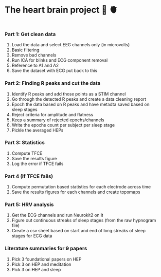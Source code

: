 # The heart brain project 🧠 🫀
![]()

### Part 1: Get clean data
1. Load the data and select EEG channels only (in microvolts)
2. Basic filtering
3. Remove bad channels
4. Run ICA for blinks and ECG component removal
5. Reference to A1 and A2
5. Save the dataset with ECG put back to this

### Part 2: Finding R peaks and cut the data
1. Identify R peaks and add those points as a STIM channel
2. Go through the detected R peaks and create a data cleaning report
3. Epoch the data based on R peaks and have metadta saved based on sleep stages
4. Reject criteria for amplitude and flatness
5. Keep a summary of rejected epochs/channels
6. Write the epochs count per subject per sleep stage
7. Pickle the averaged HEPs

### Part 3: Statistics
1. Compute TFCE
2. Save the results figure
3. Log the error if TFCE fails

### Part 4  (if TFCE fails)
1. Compute permutation based statistics for each electrode across time
2. Save the results figures for each channels and create topomaps

### Part 5: HRV analysis
1. Get the ECG channels and run Neurokit2 on it
2. Figure out continuous streaks of sleep stages (from the raw hypnogram file)
3. Create a csv sheet based on start and end of long streaks of sleep stages for ECG data

### Literature summaries for 9 papers
1. Pick 3 foundational papers on HEP
2. Pick 3 on HEP and meditation
3. Pick 3 on HEP and sleep
